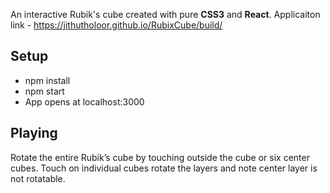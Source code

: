  An interactive Rubik's cube created with pure **CSS3** and **React**.
Applicaiton link - https://jithutholoor.github.io/RubixCube/build/


## Setup

- npm install
- npm start
- App opens at localhost:3000

## Playing

Rotate the entire Rubik’s cube by touching outside the cube or six center cubes. Touch on individual cubes rotate the layers and note center layer is not rotatable.
